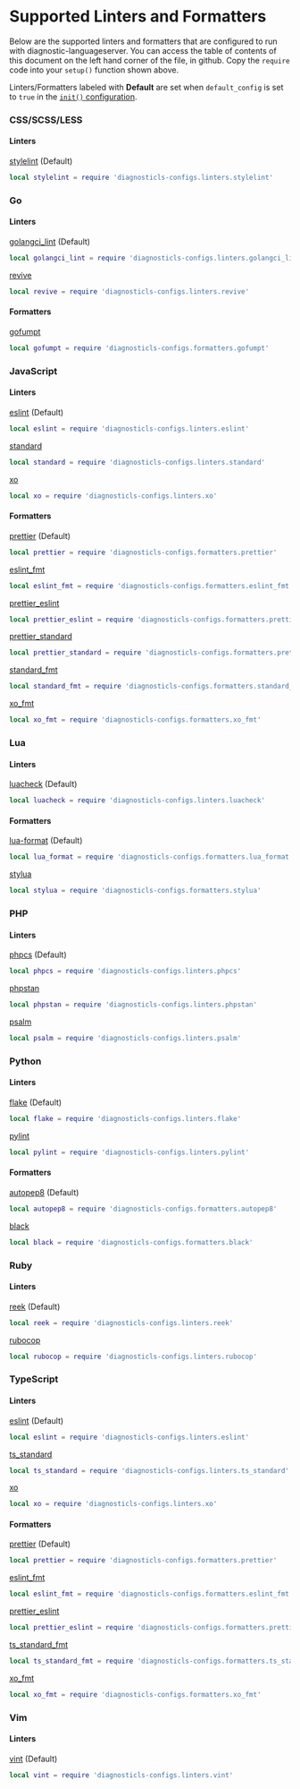 # Supported Linters and Formatters

Below are the supported linters and formatters that are configured to run with diagnostic-languageserver. You can access
the table of contents of this document on the left hand corner of the file, in github. Copy the `require` code into your
`setup()` function shown above.

Linters/Formatters labeled with __Default__ are set when `default_config` is set to `true` in the
[`init()` configuration](https://github.com/creativenull/diagnosticls-configs-nvim#default-configuration).

### CSS/SCSS/LESS
#### Linters

[stylelint][stylelint] (Default)

```lua
local stylelint = require 'diagnosticls-configs.linters.stylelint'
```

### Go
#### Linters

[golangci_lint][golangci_lint] (Default)

```lua
local golangci_lint = require 'diagnosticls-configs.linters.golangci_lint'
```

[revive][revive]

```lua
local revive = require 'diagnosticls-configs.linters.revive'
```

#### Formatters

[gofumpt][gofumpt]

```lua
local gofumpt = require 'diagnosticls-configs.formatters.gofumpt'
```

### JavaScript
#### Linters

[eslint][eslint] (Default)

```lua
local eslint = require 'diagnosticls-configs.linters.eslint'
```

[standard][standard]

```lua
local standard = require 'diagnosticls-configs.linters.standard'
```

[xo][xo]

```lua
local xo = require 'diagnosticls-configs.linters.xo'
```

#### Formatters

[prettier][prettier] (Default)

```lua
local prettier = require 'diagnosticls-configs.formatters.prettier'
```

[eslint_fmt][eslint]

```lua
local eslint_fmt = require 'diagnosticls-configs.formatters.eslint_fmt'
```

[prettier_eslint][prettier_eslint]

```lua
local prettier_eslint = require 'diagnosticls-configs.formatters.prettier_eslint'
```

[prettier_standard][prettier_standard]

```lua
local prettier_standard = require 'diagnosticls-configs.formatters.prettier_standard'
```

[standard_fmt][standard]

```lua
local standard_fmt = require 'diagnosticls-configs.formatters.standard_fmt'
```

[xo_fmt][xo]

```lua
local xo_fmt = require 'diagnosticls-configs.formatters.xo_fmt'
```

### Lua
#### Linters

[luacheck][luacheck] (Default)

```lua
local luacheck = require 'diagnosticls-configs.linters.luacheck'
```

#### Formatters

[lua-format][lua-format] (Default)

```lua
local lua_format = require 'diagnosticls-configs.formatters.lua_format'
```

[stylua][stylua]

```lua
local stylua = require 'diagnosticls-configs.formatters.stylua'
```

### PHP
#### Linters

[phpcs][phpcs] (Default)

```lua
local phpcs = require 'diagnosticls-configs.linters.phpcs'
```

[phpstan][phpstan]

```lua
local phpstan = require 'diagnosticls-configs.linters.phpstan'
```

[psalm][psalm]

```lua
local psalm = require 'diagnosticls-configs.linters.psalm'
```

### Python
#### Linters

[flake][flake] (Default)

```lua
local flake = require 'diagnosticls-configs.linters.flake'
```

[pylint][pylint]

```lua
local pylint = require 'diagnosticls-configs.linters.pylint'
```

#### Formatters

[autopep8][autopep8] (Default)

```lua
local autopep8 = require 'diagnosticls-configs.formatters.autopep8'
```

[black][black]

```lua
local black = require 'diagnosticls-configs.formatters.black'
```

### Ruby
#### Linters

[reek][reek] (Default)

```lua
local reek = require 'diagnosticls-configs.linters.reek'
```

[rubocop][rubocop]

```lua
local rubocop = require 'diagnosticls-configs.linters.rubocop'
```

### TypeScript
#### Linters

[eslint][eslint] (Default)

```lua
local eslint = require 'diagnosticls-configs.linters.eslint'
```

[ts_standard][ts_standard]

```lua
local ts_standard = require 'diagnosticls-configs.linters.ts_standard'
```

[xo][xo]

```lua
local xo = require 'diagnosticls-configs.linters.xo'
```

#### Formatters

[prettier][prettier] (Default)

```lua
local prettier = require 'diagnosticls-configs.formatters.prettier'
```

[eslint_fmt][eslint]

```lua
local eslint_fmt = require 'diagnosticls-configs.formatters.eslint_fmt'
```

[prettier_eslint][prettier_eslint]

```lua
local prettier_eslint = require 'diagnosticls-configs.formatters.prettier_eslint'
```

[ts_standard_fmt][ts_standard]

```lua
local ts_standard_fmt = require 'diagnosticls-configs.formatters.ts_standard_fmt'
```

[xo_fmt][xo]

```lua
local xo_fmt = require 'diagnosticls-configs.formatters.xo_fmt'
```

### Vim
#### Linters

[vint][vint] (Default)

```lua
local vint = require 'diagnosticls-configs.linters.vint'
```

[//]: # (Linters/Formatters list)
[autopep8]: https://github.com/hhatto/autopep8
[black]: https://github.com/psf/black
[eslint]: https://github.com/eslint/eslint
[flake]: https://github.com/PyCQA/flake8
[gofumpt]: https://github.com/mvdan/gofumpt
[golangci_lint]: https://github.com/golangci/golangci-lint
[phpcs]: https://github.com/squizlabs/PHP_CodeSniffer
[phpstan]: https://github.com/phpstan/phpstan
[prettier]: https://github.com/prettier/prettier
[prettier_eslint]: https://github.com/prettier/prettier-eslint
[prettier_standard]: https://github.com/sheerun/prettier-standard
[psalm]: https://github.com/vimeo/psalm
[pylint]: https://github.com/PyCQA/pylint
[reek]: https://github.com/troessner/reek
[revive]: https://github.com/mgechev/revive
[rubocop]: https://github.com/rubocop/rubocop
[standard]: https://github.com/standard/standard
[stylelint]: https://github.com/stylelint/stylelint
[ts_standard]: https://github.com/standard/ts-standard
[vint]: https://github.com/Vimjas/vint
[xo]: https://github.com/xojs/xo
[luacheck]: https://github.com/mpeterv/luacheck
[lua-format]: https://github.com/Koihik/LuaFormatter
[stylua]: https://github.com/JohnnyMorganz/StyLua
